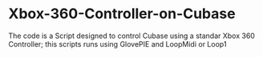 # Xbox-360-Controller-on-Cubase
The code is a Script designed to control Cubase using a standar Xbox 360 Controller; this scripts runs using GlovePIE and LoopMidi or Loop1
